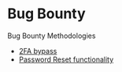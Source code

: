 # Bug Bounty
Bug Bounty Methodologies

- [2FA bypass](https://github.com/MathiSurya/BB/blob/main/2FA%20Bypass.md)
- [Password Reset functionality](https://github.com/MathiSurya/BB/blob/main/Password%20reset%20Function.md)

